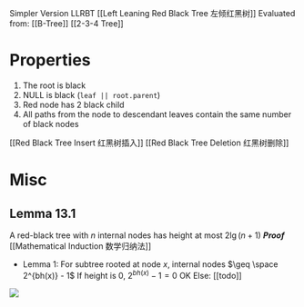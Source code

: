 Simpler Version LLRBT [[Left Leaning Red Black Tree 左倾红黑树]]
Evaluated from: [[B-Tree]] [[2-3-4 Tree]]

# Properties
1. The root is black 
2. NULL is black (`leaf || root.parent`)
3. Red node has 2 black child
4. All paths from the node to descendant leaves contain the same number of black nodes

[[Red Black Tree Insert 红黑树插入]]
[[Red Black Tree Deletion 红黑树删除]]





# Misc
## Lemma 13.1
A red-black tree with $n$ internal nodes has height at most $2\lg(n+1)$
***Proof***  [[Mathematical Induction 数学归纳法]]
- Lemma 1: For subtree rooted at node *x*, internal nodes $\geq \space 2^{bh(x)} - 1$
If height is 0, $2^{bh(x)} - 1 = 0$  OK
Else: [[todo]]



![](https://s2.loli.net/2022/03/10/Si6K298XrGQuEp1.png)
